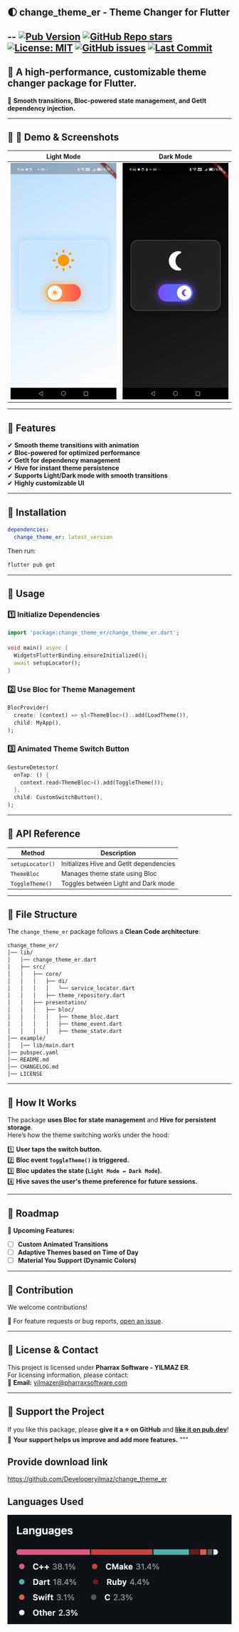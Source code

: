 ## 🌓  change_theme_er - Theme Changer for Flutter

--
[![Pub Version](https://img.shields.io/pub/v/change_theme_er)](https://pub.dev/packages/change_theme_er)
[![GitHub Repo stars](https://img.shields.io/github/stars/Developeryilmaz/change_theme_er?style=social)](https://github.com/Developeryilmaz/change_theme_er)
[![License: MIT](https://img.shields.io/github/license/Developeryilmaz/change_theme_er)](LICENSE)
[![GitHub issues](https://img.shields.io/github/issues/Developeryilmaz/change_theme_er)](https://github.com/Developeryilmaz/change_theme_er/issues)
[![Last Commit](https://img.shields.io/github/last-commit/Developeryilmaz/change_theme_er)](https://github.com/Developeryilmaz/change_theme_er)
--

## 🚀 **A high-performance, customizable theme changer package for Flutter.**  
🌟 **Smooth transitions, Bloc-powered state management, and GetIt dependency injection.**

---

## 📌 **📸 Demo & Screenshots**
| Light Mode | Dark Mode |
|------------|----------|
| <img src="https://github.com/Developeryilmaz/change_theme_er/blob/main/doc/light.jpeg?raw=true" width="300"> |  <img src="https://github.com/Developeryilmaz/change_theme_er/blob/main/doc/dark.jpeg?raw=true" width="300"> |

<!-- 🎥 **[Watch the Demo Video](https://youtu.be/demo_video_link)** -->

---

## 🌟 **Features**
✔ **Smooth theme transitions with animation**  
✔ **Bloc-powered for optimized performance**  
✔ **GetIt for dependency management**  
✔ **Hive for instant theme persistence**  
✔ **Supports Light/Dark mode with smooth transitions**  
✔ **Highly customizable UI**  

---

## 📌 **Installation**
```yaml
dependencies:
  change_theme_er: latest_version
```
Then run:
```sh
flutter pub get
```

---

## 📌 **Usage**
### **1️⃣ Initialize Dependencies**
```dart
import 'package:change_theme_er/change_theme_er.dart';

void main() async {
  WidgetsFlutterBinding.ensureInitialized();
  await setupLocator();
}
```

### **2️⃣ Use Bloc for Theme Management**
```dart
BlocProvider(
  create: (context) => sl<ThemeBloc>()..add(LoadTheme()),
  child: MyApp(),
);
```

### **3️⃣ Animated Theme Switch Button**
```dart
GestureDetector(
  onTap: () {
    context.read<ThemeBloc>().add(ToggleTheme());
  },
  child: CustomSwitchButton(),
);
```

---

## 📌 **API Reference**
| Method | Description |
|--------|------------|
| `setupLocator()` | Initializes Hive and GetIt dependencies |
| `ThemeBloc` | Manages theme state using Bloc |
| `ToggleTheme()` | Toggles between Light and Dark mode |

---

## 📌 **File Structure**
The `change_theme_er` package follows a **Clean Code architecture**:
```
change_theme_er/
│── lib/
│   │── change_theme_er.dart
│   ├── src/
│   │   ├── core/
│   │   │   ├── di/
│   │   │   │   └── service_locator.dart
│   │   │   ├── theme_repository.dart
│   │   ├── presentation/
│   │   │   ├── bloc/
│   │   │   │   ├── theme_bloc.dart
│   │   │   │   ├── theme_event.dart
│   │   │   │   ├── theme_state.dart
│── example/
│   │── lib/main.dart
│── pubspec.yaml
│── README.md
│── CHANGELOG.md
│── LICENSE
```

---

## 📌 **How It Works**
The package **uses Bloc for state management** and **Hive for persistent storage**.  
Here’s how the theme switching works under the hood:

1️⃣ **User taps the switch button.**  
2️⃣ **Bloc event `ToggleTheme()` is triggered.**  
3️⃣ **Bloc updates the state (`Light Mode ↔ Dark Mode`).**  
4️⃣ **Hive saves the user's theme preference for future sessions.**  

---

## 📌 **Roadmap**
🎯 **Upcoming Features:**  
- [ ] **Custom Animated Transitions**  
- [ ] **Adaptive Themes based on Time of Day**  
- [ ] **Material You Support (Dynamic Colors)**  

---

## 📌 **Contribution**
We welcome contributions!  

📌 For feature requests or bug reports, [open an issue](https://github.com/Developeryilmaz/change_theme_er/issues).

---

## 📌 **License & Contact**
This project is licensed under **Pharrax Software - YILMAZ ER**.  
For licensing information, please contact:  
📩 **Email:** [yilmazer@pharraxsoftware.com](mailto:yilmazer@pharraxsoftware.com)  

---

## 📌 **Support the Project**
If you like this package, please **give it a ⭐ on GitHub** and **[like it on pub.dev](https://pub.dev/packages/change_theme_er)**!  
🚀 **Your support helps us improve and add more features.**
"""


## Provide download link
https://github.com/Developeryilmaz/change_theme_er

## Languages Used
![Language Breakdown](https://github.com/Developeryilmaz/change_theme_er/blob/main/doc/language.png?raw=true)
